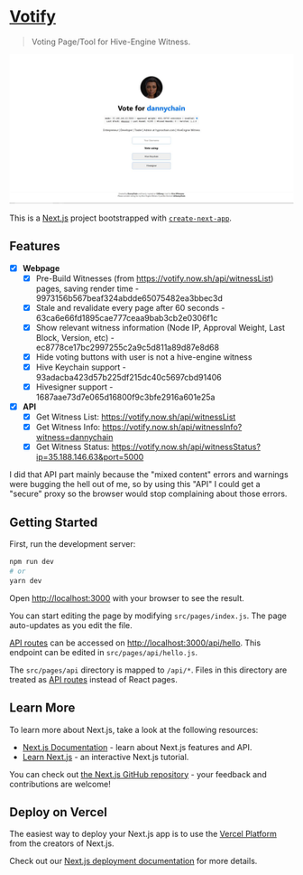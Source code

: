 # [Votify](https://votify.now.sh/)

> Voting Page/Tool for Hive-Engine Witness.

![](/docs/screenshot1.jpg)

This is a [Next.js](https://nextjs.org/) project bootstrapped with [`create-next-app`](https://github.com/vercel/next.js/tree/canary/packages/create-next-app).

## Features

- [x] **Webpage**
  - [x] Pre-Build Witnesses (from https://votify.now.sh/api/witnessList) pages, saving render time - 9973156b567beaf324abdde65075482ea3bbec3d
  - [x] Stale and revalidate every page after 60 seconds - 63ca6e66fd1895cae777ceaa9bab3cb2e0306f1c
  - [x] Show relevant witness information (Node IP, Approval Weight, Last Block, Version, etc) - ec8778ce17bc2997255c2a9c5d811a89d87e8d68
  - [x] Hide voting buttons with user is not a hive-engine witness
  - [x] Hive Keychain support - 93adacba423d57b225df215dc40c5697cbd91406
  - [x] Hivesigner support - 1687aae73d7e065d16800f9c3bfe2916a601e25a
- [x] **API**
  - [x] Get Witness List: https://votify.now.sh/api/witnessList
  - [x] Get Witness Info: https://votify.now.sh/api/witnessInfo?witness=dannychain
  - [x] Get Witness Status: https://votify.now.sh/api/witnessStatus?ip=35.188.146.63&port=5000

I did that API part mainly because the "mixed content" errors and warnings were bugging the hell out of me, so by using this "API" I could get a "secure" proxy so the browser would stop complaining about those errors.

## Getting Started

First, run the development server:

```bash
npm run dev
# or
yarn dev
```

Open [http://localhost:3000](http://localhost:3000) with your browser to see the result.

You can start editing the page by modifying `src/pages/index.js`. The page auto-updates as you edit the file.

[API routes](https://nextjs.org/docs/api-routes/introduction) can be accessed on [http://localhost:3000/api/hello](http://localhost:3000/api/hello). This endpoint can be edited in `src/pages/api/hello.js`.

The `src/pages/api` directory is mapped to `/api/*`. Files in this directory are treated as [API routes](https://nextjs.org/docs/api-routes/introduction) instead of React pages.

## Learn More

To learn more about Next.js, take a look at the following resources:

- [Next.js Documentation](https://nextjs.org/docs) - learn about Next.js features and API.
- [Learn Next.js](https://nextjs.org/learn) - an interactive Next.js tutorial.

You can check out [the Next.js GitHub repository](https://github.com/vercel/next.js/) - your feedback and contributions are welcome!

## Deploy on Vercel

The easiest way to deploy your Next.js app is to use the [Vercel Platform](https://vercel.com/new?utm_medium=default-template&filter=next.js&utm_source=create-next-app&utm_campaign=create-next-app-readme) from the creators of Next.js.

Check out our [Next.js deployment documentation](https://nextjs.org/docs/deployment) for more details.
